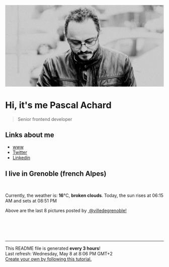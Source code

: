 ![Pascal Achard](./images/photo-pascal-achard.jpg)
# Hi, it's me Pascal Achard
> Senior frontend developer

## Links about me
- [www](https://www.pascal-achard.com)
- [Twitter](https://twitter.com/botmaster)
- [Linkedin](http://www.linkedin.com/in/pascal-achard)


## I live in Grenoble (french Alpes)
<img src="https://openweathermap.org/img/wn/04d@2x.png" alt="">

Currently, the weather is: **16**°C, **broken clouds**.
Today, the sun rises at 06:15 AM and sets at 08:51 PM

Above are the last 8 pictures posted by <a href="https://www.instagram.com/villedegrenoble/" target="_blank"><img alt="" src="https://upload.wikimedia.org/wikipedia/commons/thumb/e/e7/Instagram_logo_2016.svg/1024px-Instagram_logo_2016.svg.png" width="20"/> @villedegrenoble!</a>

<p style="display: flex; flex-wrap: wrap; gap: 20px;">
        <img src="https://cdn1.picuki.com/hosted-by-instagram/q/0exhNuNYnjBGZDHIdN5WmL9I2PwkAQ9OKfhSQ7e71yJjMBhsLH6QvJA0mpCj4yRwKg5lHDeVeSBk4IouWVxXDFYVPUDeQLGASz5U66ubXOul21pj9p5nlrg3JXAaY36s9sEpVmbBBCxWFOkXULjh7uZE+OXqbjYbpzOaNKpDmG4CsPygS7Y4wIEn3afU1XT2vdBhPGseolQyLBlm8oWclTQJY%7C%7Czkb8d6trV2QaUNh4kD4ur4yXf1QCMsdW8wETKcvoWPkesXwxzmdwo7+nX6FvltaXMQgmq0vxVsioAau5KbZZdE7NsJ5qv5WmEiEnVD9SMolZCwygLiWTGqj1Rw4kHy4%7C%7CWycfx78dilY%7C%7CyVCIu58wDGTIbHFpV4aS4DE8PEeg+PK9emVJFdmoBeG8lajg2t3jC7I5+h1EdEEC8d2zPNA5ctFavO54n9plaWvTONnxQylJHjeeAJnAg=.jpeg" alt="" width="200"/>
        <img src="https://cdn1.picuki.com/hosted-by-instagram/q/0exhNuNYnjBGZDHIdN5WmL9I2PwkAQ9OKfhSQ7e71yJjMBhsLH6QvJA0mpCl6yRxIwVgFDeSYztj7I0sV15VAz19OkDWSLWNTD1X762ZUe3N0TVj9JRokLo9KXQcZnSr9ssqOzjYMTIfQeoEH%7C%7Cbx7a8Koru5A2MGo1zRMrBC0GAG4fy3UPI7mslm3ayEv0Pxto0%7C%7CNylL9XkgKQcuq9jM+GhHDbr2PM86o6N0QrlChMIRrdDgmBq7EHl3Kj4uUQ+RubTOl+1eswLgTQAx0HupcqYKeEcwl1Kc5xAnnqRojYGvaaxC6K874bf2bUcmfipopBYzx9no0SrKV2Oo3EtX%7C%7CGvW2+6caNN0i5%7C%7CVPd65ZMHH6BDZQLvZDpR4bGAgMbmFdxqPBLvkSstalNwCSb5B3wPloDmccpPfjkYiBxtehjncG5shZcSq%7C%7CJD05HiD0W+XuTIIlOihSeIL7G11%7C%7C8i13DlaP3PDWJ4Zb2TziHV6VOFOcoHbl5qJM+oRHUdR.jpeg" alt="" width="200"/>
        <img src="https://cdn1.picuki.com/hosted-by-instagram/q/0exhNuNYnjBGZDHIdN5WmL9I2PwkAQ9OKfhSQ7e71yJjMBhsLH6QvJA0mpCj4yRwKg5lHDeVeSBk54wiU15ZCFEVNEXZSLyORDtc7qmYVO+lvDJu95NinL82KHcdZnOo8sAqVQmYdSgIGaYDG7uo%7C%7CesJ+fLrcjMFpC2XNLYT9zJBpY6uSKVKz8B1pJ2Jg3Tt%7C%7C9k4Ki5e82wzJURmpNTfvGhYEaW+NMB166d1RbMCxMkA%7C%7C6nRlSaHEmw+Jj8uRHagtIj+kOYA2AS4ZWdrzGu3aq8SHhsVr0O8kCx8lKoezoCmOdBM9s9psvDAbkcmfk0tpBdszcPwwmXCYD35j3xzxUOA5IHhIcweqpDnM+mPT4j5yCXBPLP4M7JjcVAMVcn0clzwEay+C%7C%7CxKxaJuWvdLigjjoyWbIZHRmix%7C%7CBwpZijDWVJAjFqnL.jpeg" alt="" width="200"/>
        <img src="https://cdn1.picuki.com/hosted-by-instagram/q/0exhNuNYnjBGZDHIdN5WmL9I2PwkAQ9OKfhSQ7e71yJjMBhsLH6QvJA0mpCj4yRwKg5lHDeVeSBk54wiVVpXDlEVPUXYQLSOTzpW56WdVu+i21pu9JFnlr0wKHEYZXeu%7C%7C8clV2XABCxWCfwSH%7C%7CTm6qsarLiqcWxF8VzHN7Et22AG4dvyDPJK2ZlwrPLfxnTr6Ls5MGBD%7C%7CHg1JU46o9CUrDMPSqaif586o692CLEOicMLpeHrj2OHH24VeG9qSmHP4s3+ke08iivrKW0Oz0ivXbMSOmI3sAKwmQA2lKk%7C%7Ckqnycohp1KMZnpGGTzYQfU1KhjUok5e%7C%7CynSAPSag2HxRwmPbx4y6d+d7i4%7C%7Cdd965ZMzHxhiUQ7v3A5VocCgiJMXPfliZc9HzVOwXxMZMH%7C%7CoZmgvz%7C%7Cw7gJODL%7C%7CRVVBQB4oQPZJ8tZSvWa4riV1V3VtTXemi5ohMWVY5lPwBMKq%7C%7COd5zBzVk+QNI5APmmAjwRyN%7C%7C0TIfj3kJ3reOFGFUsFbdxH%7C%7CA==.jpeg" alt="" width="200"/>
        <img src="https://cdn1.picuki.com/hosted-by-instagram/q/0exhNuNYnjBGZDHIdN5WmL9I2PwkAQ9OKfhSQ7e71yJjMBhsLH6QvJA0mpCl6yRxIwVgFDeSYztj4o4vUVRVCz19OkHeQLCITzZV6qWdUurN0jdm8J5ok7o2KHUabXaq%7C%7C8ctUgmYdSgIGaYDG7uo%7C%7CeIJ+OXmaD4brjeaZdsW2yIfu9OjZ6ckn64ztPbXmB2xu8IOKj51+n98LUc7ttzduDsHEvL5N9gm9+wmCLECi4kD6ezqlWu2FHlsRGB9KDOertaQz7dFui3rSzow+DzwSowNAmoUh3CfvCdmuaI4j6CIHrRpzLg9ta2KbUk2Dm87sDVPsbWc0SDOaj3+khYUymfswbKyevsZrZDpeN6HeIrG+BjXQ6vVR5ZocGAiCveHfUXpN9ixQpt909hrUqoA1BO28wTqOeWy0xssVGV1ojKpVYN4Za2s4rmBx23xkQWFgSA8n+OefYZryktX89LAwxMvYHvzKfxLCRzP+BYtF4MWJ+qYuM7xO659RhA4LYAX9zmJ1MAMdg==.jpeg" alt="" width="200"/>
        <img src="https://cdn1.picuki.com/hosted-by-instagram/q/0exhNuNYnjBGZDHIdN5WmL9I2PwkAQ9OKftSQ7e71yJjMBhsLH6QvJA0mpCj4yRwKg5lHDeVeSBk4IsqUVxRDlsVOEDZTLWITjlU76ifV+envDJh8Zdnk7wzJX0YZHSv9covV2+pNWwPG%7C%7CsAULjh7uZDu7%7C%7CzNnZSyWaRMdsBnmICqZXwCJ1mwsFusvrBv0Xm1IwleTRE4X8gI1spr5Pcoz8cDqa9YIByq6A5QLUPjslL5er63Rq2ElIpenojRmDO%7C%7CLTPnNEMjSC1bjk52liiX4IWYm0v1l6VoREXnLQ6t7TkMYlghN8XgPHUHHElfk1KhlJtk5bgwG6YLmmu4EBTwGjW%7C%7Cbi0a6MLvLihCteWTPXN%7C%7CTbvSoCMO59tDFUrA+b7chqPBLDlI4YL24hMHq8Dghi6+FvtJI%7C%7CV2jd3PTF9m2yTG5l1a9CkypCpyl%7C%7C7iweZlV4%7C%7Cv8aaeL96zGhT%7C%7CpO6sVVTW0nRQ8dKZmKAjQAERIxmN4HGnaHHYuwfEBFUa91F.jpeg" alt="" width="200"/>
        <img src="https://cdn1.picuki.com/hosted-by-instagram/q/0exhNuNYnjBGZDHIdN5WmL9I2PwkAQ9OKfhSQ7e71yJjMBhsLH6QvJA0mpCl6yRxIwVgFDeSYztj4ogjUVtSCz19OkfXSrSMTj1S76WaUu%7C%7CN1Dxk85Fmkbo3LXcbZnCt%7C%7CsArVQmYdSgIGaYDG7uo+qhT5aGuO1lQpTb9d7JGmC4E5ZObS6olhMF4pJ2Jg3Tt%7C%7C9k4Ki5e82wzJURmpNTfvGhYEaW+NMB166d1RbMCxMkA%7C%7C6nRlSaHEmw+Jj8uR3agtIj+kOYA2BrqRxEC7luhEpBrHhsVr0O8kQ4ztaAKzoCmOdBM9s9psvDAbUcmfk0tpBdszcPwwmXEb1+q3kBaxl%7C%7CYx6rsX+QL97rUAKezce7+4Sv5d5%7C%7C6LehheXFdLeuTAHuZc9H4VYValYkYUa0I2FbooFaCVbbQzBVhJjZgggy6ActYZdqc0Ze+0FjF1W+i9igYocueWrtIyU9c38yv8DBybjrJAJUZbWCG%7C%7CQJ7NJh%7C%7Cf733jZfQNrBAG0ZTaA==.jpeg" alt="" width="200"/>
        <img src="https://cdn1.picuki.com/hosted-by-instagram/q/0exhNuNYnjBGZDHIdN5WmL9I2PwkAQ9OKfhSQ7e71yJjMBhsLH6QvJA0mpCj4yRwKg5lHDeVeSBk4IsjWF1QCVMVP0PaTbGBST9W6KyaUuigvDFh%7C%7CJZkkbk9Ln0WZXOn88EuUWWpNWwSDv5PHL%7C%7Clo7gX5v%7C%7CsbCgEpjuSKrVCkGZTjse3TO9%7C%7C2pYf5%7C%7CHSv1izv9QpcmkazXgpdAd4+pvlpDk1VOCtO8BnsaBwVLYBxMEM7vm8yWjpX2skeiB4FTObtMXPmvpFui3rSzY57zz2F%7C%7Cl9EEIdvlqztEtpv7opkZ2uOotpjc9vuo7BS04+WGA5l1JrlJngtgz8OWP5yGFz4kHyhLCycKNx68C2KvvABYvW7Sfjd5jNAp1cfChcGfnEYg7Jdt2TEsdzjIdlBep%7C%7C0mfg8T6pXr%7C%7Cb0TpkBi0ThHKECc8mFa65lPuHpzHvjD6xsw4%7C%7CzZS5KOYIng==.jpeg" alt="" width="200"/>
</p>

------------
<p>This README file is generated <b>every 3 hours</b>!
    <br />Last refresh: Wednesday, May 8 at 8:06 PM GMT+2
    <br /><a href="https://medium.com/@th.guibert/how-to-create-a-self-updating-readme-md-for-your-github-profile-f8b05744ca91">Create your own by following this tutorial.</a>
</p>
<p><a href="https://github.com/botmaster/botmaster/actions/workflows/main.yaml"><img alt="" src="https://github.com/botmaster/botmaster/actions/workflows/main.yaml/badge.svg" /></a></p>

